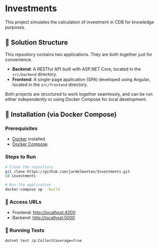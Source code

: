 # Investments

This project simulates the calculation of investment in CDB for knowledge purposes.

## 📁 Solution Structure

This repository contains two applications. They are both together just for convenience.

- **Backend**: A RESTful API built with ASP.NET Core, located in the `src/backend` directory.
- **Frontend**: A single-page application (SPA) developed using Angular, located in the `src/frontend` directory.

Both projects are structured to work together seamlessly, and can be run either independently or using Docker Compose for local development.

## 🚀 Installation (via Docker Compose)

### Prerequisites

- [Docker](https://www.docker.com/get-started) installed
- [Docker Compose](https://docs.docker.com/compose/install/)

### Steps to Run

```bash
# Clone the repository
git clone https://github.com/jardelmontan/Investments.git
cd investments

# Run the application
docker-compose up --build
```

### 🔗 Access URLs

- Frontend: [http://localhost:4200](http://localhost:4200)
- Backend: [http://localhost:5000](http://localhost:5000)

### 🧪 Running Tests

```bash
dotnet test /p:CollectCoverage=true
```
